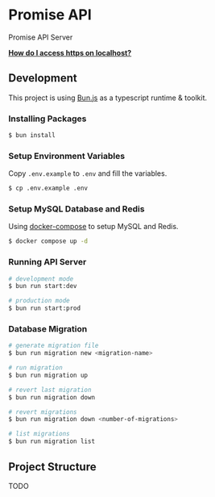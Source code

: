 # Promise API

Promise API Server

**[How do I access https on localhost?](/https/README.md)**

## Development

This project is using [Bun.js](https://bun.sh) as a typescript runtime & toolkit.

### Installing Packages

```bash
$ bun install
```

### Setup Environment Variables

Copy `.env.example` to `.env` and fill the variables.

```bash
$ cp .env.example .env
```

### Setup MySQL Database and Redis

Using [docker-compose](https://www.docker.com/) to setup MySQL and Redis.

```bash
$ docker compose up -d
```

### Running API Server

```bash
# development mode
$ bun run start:dev

# production mode
$ bun run start:prod
```

### Database Migration

```bash
# generate migration file
$ bun run migration new <migration-name>

# run migration
$ bun run migration up

# revert last migration
$ bun run migration down

# revert migrations
$ bun run migration down <number-of-migrations>

# list migrations
$ bun run migration list
```

## Project Structure

TODO
